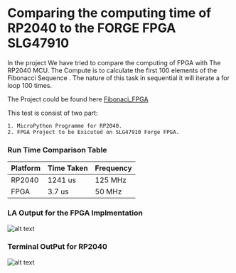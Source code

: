 # Comparing the computing time of RP2040 to the FORGE FPGA SLG47910

In the project We have tried to compare the computing of FPGA with The RP2040 MCU. The Compute is to calculate the first 100 elements of the Fibonacci Sequence .
The nature of this task in sequential it will iterate a for loop 100 times.

The Project could be found here [Fibonaci_FPGA](../Projects/fibonaci_fpga) 

This test is consist of two part: 

    1. MicroPython Programme for RP2040.
    2. FPGA Project to be Exicuted on SLG47910 Forge FPGA.


### Run Time Comparison Table 
   | Platform    | Time Taken |  Frequency |
   | ----------- | -----------| -----------|
   | RP2040      | 1241 us    | 125 MHz     |
   | FPGA        | 3.7 us     | 50 MHz     |


 ### LA Output for the FPGA Implmentation 

 ![alt text](<images/Screenshot (1320).png>)

 ### Terminal OutPut for RP2040 

 ![alt text](images/image.png)
